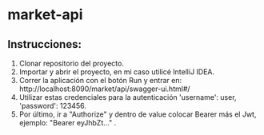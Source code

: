# market-api

## Instrucciones:

1. Clonar repositorio del proyecto.
2. Importar y abrir el proyecto, en mi caso utilicé IntelliJ IDEA.
3. Correr la aplicación con el botón Run y entrar en: http://localhost:8090/market/api/swagger-ui.html#/
4. Utilizar estas credenciales para la autenticación 'username': user, 'password': 123456.
5. Por último, ir a "Authorize" y dentro de value colocar Bearer más el Jwt, ejemplo:
"Bearer eyJhbZt..." .
